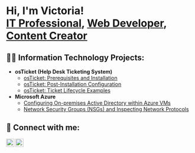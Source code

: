 <h1>Hi, I'm Victoria! <br/><a href="https://www.linkedin.com/in/victoria-allen-315ba026b/">IT Professional</a>, <a href="https://github.com/toriey23 ">Web Developer</a>, <a href="https://www.youtube.com/@VyckieyOAT">Content Creator</a></h1>

<h2>👨‍💻 Information Technology Projects:</h2>

- <b>osTicket (Help Desk Ticketing System)</b>
  - [osTicket: Prerequisites and Installation](https://github.com/Toriey23/osticket-prereqs.git)
  - [osTicket: Post-Installation Configuration](https://github.com/Toriey23/Post-Installation-Configuration.git)
  - [osTicket: Ticket Lifecycle Examples](https://github.com/Toriey23/ticket-lifecycle.git)
- <b>Microsoft Azure</b>
  - [Configuring On-premises Active Directory within Azure VMs](https://github.com/Toriey23/configure-ad.git)
  - [Network Security Groups (NSGs) and Inspecting Network Protocols](https://github.com/Toriey23/azure-network-protocols.git)

<h2> 🤳 Connect with me:</h2>

[<img align="left" alt="toriey23 | YouTube" width="22px" src="https://cdn.jsdelivr.net/npm/simple-icons@v3/icons/youtube.svg" />][youtube]
[<img align="left" alt="toriey23 | LinkedIn" width="22px" src="https://cdn.jsdelivr.net/npm/simple-icons@v3/icons/linkedin.svg" />][linkedin]

[youtube]: https://www.youtube.com/c/toriey23
[linkedin]: https://linkedin.com/in/toriey23
